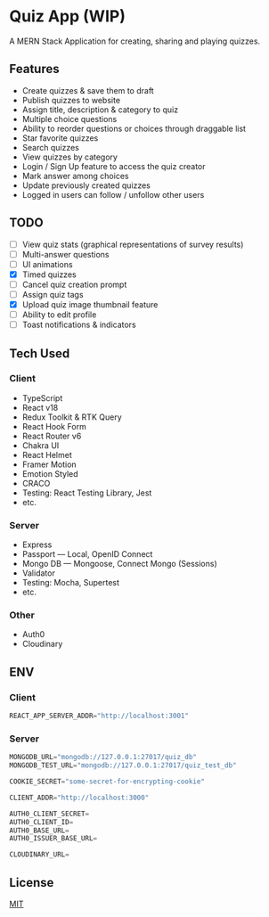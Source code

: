# Quiz App (WIP)
A MERN Stack Application for creating, sharing and playing quizzes.

## Features
- Create quizzes & save them to draft
- Publish quizzes to website
- Assign title, description & category to quiz
- Multiple choice questions
- Ability to reorder questions or choices through draggable list
- Star favorite quizzes
- Search quizzes
- View quizzes by category
- Login / Sign Up feature to access the quiz creator
- Mark answer among choices
- Update previously created quizzes
- Logged in users can follow / unfollow other users

## TODO
- [ ] View quiz stats (graphical representations of survey results)
- [ ] Multi-answer questions
- [ ] UI animations
- [x] Timed quizzes
- [ ] Cancel quiz creation prompt
- [ ] Assign quiz tags
- [x] Upload quiz image thumbnail feature
- [ ] Ability to edit profile
- [ ] Toast notifications & indicators

## Tech Used
### Client
- TypeScript
- React v18
- Redux Toolkit & RTK Query
- React Hook Form
- React Router v6
- Chakra UI
- React Helmet
- Framer Motion
- Emotion Styled
- CRACO
- Testing: React Testing Library, Jest
- etc.

### Server
- Express
- Passport &mdash; Local, OpenID Connect
- Mongo DB &mdash; Mongoose, Connect Mongo (Sessions)
- Validator
- Testing: Mocha, Supertest
- etc.

### Other
- Auth0
- Cloudinary

## ENV
### Client
```python
REACT_APP_SERVER_ADDR="http://localhost:3001"
```
### Server
```python
MONGODB_URL="mongodb://127.0.0.1:27017/quiz_db"
MONGODB_TEST_URL="mongodb://127.0.0.1:27017/quiz_test_db"

COOKIE_SECRET="some-secret-for-encrypting-cookie"

CLIENT_ADDR="http://localhost:3000"

AUTH0_CLIENT_SECRET=
AUTH0_CLIENT_ID=
AUTH0_BASE_URL=
AUTH0_ISSUER_BASE_URL=

CLOUDINARY_URL=
```

## License
[MIT](./LICENSE.md)